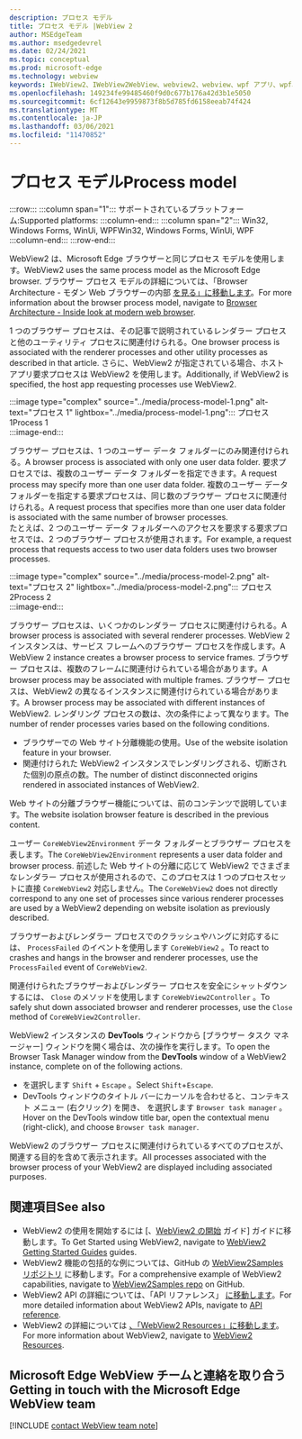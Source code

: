```yaml
---
description: プロセス モデル
title: プロセス モデル |WebView 2
author: MSEdgeTeam
ms.author: msedgedevrel
ms.date: 02/24/2021
ms.topic: conceptual
ms.prod: microsoft-edge
ms.technology: webview
keywords: IWebView2、IWebView2WebView、webview2、webview、wpf アプリ、wpf、edge、ICoreWebView2、ICoreWebView2Host、ブラウザー コントロール、edge html
ms.openlocfilehash: 149234fe99485460f9d0c677b176a42d3b1e5050
ms.sourcegitcommit: 6cf12643e9959873f8b5d785fd6158eeab74f424
ms.translationtype: MT
ms.contentlocale: ja-JP
ms.lasthandoff: 03/06/2021
ms.locfileid: "11470852"
---
```

# <a name="process-model"></a><span data-ttu-id="b8b17-104">プロセス モデル</span><span class="sxs-lookup"><span data-stu-id="b8b17-104">Process model</span></span>  

:::row:::
   :::column span="1":::
      <span data-ttu-id="b8b17-105">サポートされているプラットフォーム:</span><span class="sxs-lookup"><span data-stu-id="b8b17-105">Supported platforms:</span></span>
   :::column-end:::
   :::column span="2":::
      <span data-ttu-id="b8b17-106">Win32, Windows Forms, WinUi, WPF</span><span class="sxs-lookup"><span data-stu-id="b8b17-106">Win32, Windows Forms, WinUi, WPF</span></span>
   :::column-end:::
:::row-end:::  

<span data-ttu-id="b8b17-107">WebView2 は、Microsoft Edge ブラウザーと同じプロセス モデルを使用します。</span><span class="sxs-lookup"><span data-stu-id="b8b17-107">WebView2 uses the same process model as the Microsoft Edge browser.</span></span>  <span data-ttu-id="b8b17-108">ブラウザー プロセス モデルの詳細については、「Browser Architecture - モダン Web ブラウザーの内部 [を見る」に移動します][GoogleDeveloperWebUpdates201809InsideBrowserPart1BrowserArchitecture]。</span><span class="sxs-lookup"><span data-stu-id="b8b17-108">For more information about the browser process model, navigate to [Browser Architecture - Inside look at modern web browser][GoogleDeveloperWebUpdates201809InsideBrowserPart1BrowserArchitecture].</span></span>  

<span data-ttu-id="b8b17-109">1 つのブラウザー プロセスは、その記事で説明されているレンダラー プロセスと他のユーティリティ プロセスに関連付けられる。</span><span class="sxs-lookup"><span data-stu-id="b8b17-109">One browser process is associated with the renderer processes and other utility processes as described in that article.</span></span>  <span data-ttu-id="b8b17-110">さらに、WebView2 が指定されている場合、ホスト アプリ要求プロセスは WebView2 を使用します。</span><span class="sxs-lookup"><span data-stu-id="b8b17-110">Additionally, if WebView2 is specified, the host app requesting processes use WebView2.</span></span>  

:::image type="complex" source="../media/process-model-1.png" alt-text="プロセス 1" lightbox="../media/process-model-1.png":::
   <span data-ttu-id="b8b17-112">プロセス 1</span><span class="sxs-lookup"><span data-stu-id="b8b17-112">Process 1</span></span>  
:::image-end:::  

<span data-ttu-id="b8b17-113">ブラウザー プロセスは、1 つのユーザー データ フォルダーにのみ関連付けられる。</span><span class="sxs-lookup"><span data-stu-id="b8b17-113">A browser process is associated with only one user data folder.</span></span>  <span data-ttu-id="b8b17-114">要求プロセスでは、複数のユーザー データ フォルダーを指定できます。</span><span class="sxs-lookup"><span data-stu-id="b8b17-114">A request process may specify more than one user data folder.</span></span>  <span data-ttu-id="b8b17-115">複数のユーザー データ フォルダーを指定する要求プロセスは、同じ数のブラウザー プロセスに関連付けられる。</span><span class="sxs-lookup"><span data-stu-id="b8b17-115">A request process that specifies more than one user data folder is associated with the same number of browser processes.</span></span>  
<span data-ttu-id="b8b17-116">たとえば、2 つのユーザー データ フォルダーへのアクセスを要求する要求プロセスでは、2 つのブラウザー プロセスが使用されます。</span><span class="sxs-lookup"><span data-stu-id="b8b17-116">For example, a request process that requests access to two user data folders uses two browser processes.</span></span>  

:::image type="complex" source="../media/process-model-2.png" alt-text="プロセス 2" lightbox="../media/process-model-2.png":::
   <span data-ttu-id="b8b17-118">プロセス 2</span><span class="sxs-lookup"><span data-stu-id="b8b17-118">Process 2</span></span>  
:::image-end:::  

<span data-ttu-id="b8b17-119">ブラウザー プロセスは、いくつかのレンダラー プロセスに関連付けられる。</span><span class="sxs-lookup"><span data-stu-id="b8b17-119">A browser process is associated with several renderer processes.</span></span>  <span data-ttu-id="b8b17-120">WebView 2 インスタンスは、サービス フレームへのブラウザー プロセスを作成します。</span><span class="sxs-lookup"><span data-stu-id="b8b17-120">A WebView 2 instance creates a browser process to service frames.</span></span>  <span data-ttu-id="b8b17-121">ブラウザー プロセスは、複数のフレームに関連付けられている場合があります。</span><span class="sxs-lookup"><span data-stu-id="b8b17-121">A browser process may be associated with multiple frames.</span></span>  <span data-ttu-id="b8b17-122">ブラウザー プロセスは、WebView2 の異なるインスタンスに関連付けられている場合があります。</span><span class="sxs-lookup"><span data-stu-id="b8b17-122">A browser process may be associated with different instances of WebView2.</span></span>  <span data-ttu-id="b8b17-123">レンダリング プロセスの数は、次の条件によって異なります。</span><span class="sxs-lookup"><span data-stu-id="b8b17-123">The number of render processes varies based on the following conditions.</span></span>  

*   <span data-ttu-id="b8b17-124">ブラウザーでの Web サイト分離機能の使用。</span><span class="sxs-lookup"><span data-stu-id="b8b17-124">Use of the website isolation feature in your browser.</span></span>  
*   <span data-ttu-id="b8b17-125">関連付けられた WebView2 インスタンスでレンダリングされる、切断された個別の原点の数。</span><span class="sxs-lookup"><span data-stu-id="b8b17-125">The number of distinct disconnected origins rendered in associated instances of WebView2.</span></span>  

<span data-ttu-id="b8b17-126">Web サイトの分離ブラウザー機能については、前のコンテンツで説明しています。</span><span class="sxs-lookup"><span data-stu-id="b8b17-126">The website isolation browser feature is described in the previous content.</span></span> 
<!--todo:  which previous content?  -->  
 

<span data-ttu-id="b8b17-127">ユーザー `CoreWebView2Environment` データ フォルダーとブラウザー プロセスを表します。</span><span class="sxs-lookup"><span data-stu-id="b8b17-127">The `CoreWebView2Environment` represents a user data folder and browser process.</span></span>  <span data-ttu-id="b8b17-128">前述した Web サイトの分離に応じて WebView2 でさまざまなレンダラー プロセスが使用されるので、このプロセスは 1 つのプロセスセットに直接 `CoreWebView2` 対応しません。</span><span class="sxs-lookup"><span data-stu-id="b8b17-128">The `CoreWebView2` does not directly correspond to any one set of processes since various renderer processes are used by a WebView2 depending on website isolation as previously described.</span></span>  

<span data-ttu-id="b8b17-129">ブラウザーおよびレンダラー プロセスでのクラッシュやハングに対応するには、 `ProcessFailed` のイベントを使用します `CoreWebView2` 。</span><span class="sxs-lookup"><span data-stu-id="b8b17-129">To react to crashes and hangs in the browser and renderer processes, use the `ProcessFailed` event of `CoreWebView2`.</span></span>  

<span data-ttu-id="b8b17-130">関連付けられたブラウザーおよびレンダラー プロセスを安全にシャットダウンするには、 `Close` のメソッドを使用します `CoreWebView2Controller` 。</span><span class="sxs-lookup"><span data-stu-id="b8b17-130">To safely shut down associated browser and renderer processes, use the `Close` method of `CoreWebView2Controller`.</span></span>  

<span data-ttu-id="b8b17-131">WebView2 インスタンスの **DevTools** ウィンドウから [ブラウザー タスク マネージャー] ウィンドウを開く場合は、次の操作を実行します。</span><span class="sxs-lookup"><span data-stu-id="b8b17-131">To open the Browser Task Manager window from the **DevTools** window of a WebView2 instance, complete on of the following actions.</span></span>  

*   <span data-ttu-id="b8b17-132">を選択します `Shift` + `Escape` 。</span><span class="sxs-lookup"><span data-stu-id="b8b17-132">Select `Shift`+`Escape`.</span></span>  
*   <span data-ttu-id="b8b17-133">DevTools ウィンドウのタイトル バーにカーソルを合わせると、コンテキスト メニュー \(右クリック\) を開き、 を選択します `Browser task manager` 。</span><span class="sxs-lookup"><span data-stu-id="b8b17-133">Hover on the DevTools window title bar, open the contextual menu \(right-click\), and choose `Browser task manager`.</span></span>  

<span data-ttu-id="b8b17-134">WebView2 のブラウザー プロセスに関連付けられているすべてのプロセスが、関連する目的を含めて表示されます。</span><span class="sxs-lookup"><span data-stu-id="b8b17-134">All processes associated with the browser process of your WebView2 are displayed including associated purposes.</span></span>  

## <a name="see-also"></a><span data-ttu-id="b8b17-135">関連項目</span><span class="sxs-lookup"><span data-stu-id="b8b17-135">See also</span></span>  

*   <span data-ttu-id="b8b17-136">WebView2 の使用を開始するには [、[WebView2 の開始][Webview2IndexGettingStarted] ガイド] ガイドに移動します。</span><span class="sxs-lookup"><span data-stu-id="b8b17-136">To Get Started using WebView2, navigate to [WebView2 Getting Started Guides][Webview2IndexGettingStarted] guides.</span></span>  
*   <span data-ttu-id="b8b17-137">WebView2 機能の包括的な例については、GitHub の [WebView2Samples リポジトリ][GithubMicrosoftedgeWebview2samples] に移動します。</span><span class="sxs-lookup"><span data-stu-id="b8b17-137">For a comprehensive example of WebView2 capabilities, navigate to [WebView2Samples repo][GithubMicrosoftedgeWebview2samples] on GitHub.</span></span>  
*   <span data-ttu-id="b8b17-138">WebView2 API の詳細については、「API リファレンス」 [に移動します][DotnetApiMicrosoftWebWebview2WpfWebview2]。</span><span class="sxs-lookup"><span data-stu-id="b8b17-138">For more detailed information about WebView2 APIs, navigate to [API reference][DotnetApiMicrosoftWebWebview2WpfWebview2].</span></span>  
*   <span data-ttu-id="b8b17-139">WebView2 の詳細については [、「WebView2 Resources」に移動します][Webview2IndexNextSteps]。</span><span class="sxs-lookup"><span data-stu-id="b8b17-139">For more information about WebView2, navigate to [WebView2 Resources][Webview2IndexNextSteps].</span></span>  

## <a name="getting-in-touch-with-the-microsoft-edge-webview-team"></a><span data-ttu-id="b8b17-140">Microsoft Edge WebView チームと連絡を取り合う</span><span class="sxs-lookup"><span data-stu-id="b8b17-140">Getting in touch with the Microsoft Edge WebView team</span></span>  

[!INCLUDE [contact WebView team note](../includes/contact-webview-team-note.md)]  

<!-- links -->  

[Webview2IndexGettingStarted]: ../index.md#getting-started "はじめに - Microsoft Edge WebView2 |Microsoft Docs"  
[Webview2IndexNextSteps]: ../index.md#next-steps "次の手順 - Microsoft Edge WebView2 の概要|Microsoft Docs"  

[DotnetApiMicrosoftWebWebview2WpfWebview2]: /dotnet/api/microsoft.web.webview2.wpf.webview2 "WebView2 クラス | Microsoft Docs"  

[GithubMicrosoftedgeWebview2samples]: https://github.com/MicrosoftEdge/WebView2Samples "WebView2 サンプル-MicrosoftEdge/WebView2Samples | GitHub"  

[GoogleDeveloperWebUpdates201809InsideBrowserPart1BrowserArchitecture]: https://developers.google.com/web/updates/2018/09/inside-browser-part1#browser-architecture "ブラウザーのアーキテクチャ - 最新の Web ブラウザーを見る (パート 1)"  
